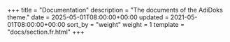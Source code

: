 +++
title = "Documentation"
description = "The documents of the AdiDoks theme."
date = 2025-05-01T08:00:00+00:00
updated = 2021-05-01T08:00:00+00:00
sort_by = "weight"
weight = 1
template = "docs/section.fr.html"
+++
